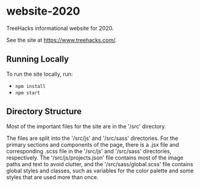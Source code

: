# website-2020
TreeHacks informational website for 2020.

See the site at https://www.treehacks.com/.

## Running Locally
To run the site locally, run:
- `npm install`
- `npm start`

## Directory Structure

Most of the important files for the site are in the '/src' directory.

The files are split into the '/src/js' and '/src/sass' directories. For the primary sections and components of the page, there is a .jsx file and corresponding .scss file in the '/src/js' and '/src/sass' directories, respectively. The '/src/js/projects.json' file contains most of the image paths and text to avoid clutter, and the '/src/sass/global.scss' file contains global styles and classes, such as variables for the color palette and some styles that are used more than once.
